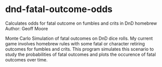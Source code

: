 # dnd-fatal-outcome-odds

Calculates odds for fatal outcome on fumbles and crits in DnD homebrew
Author: Geoff Moore

Monte Carlo Simulation of fatal outcomes on DnD dice rolls.
My current game involves homebrew rules with some fatal or character retiring
outcomes for fumbles and crits. This program simulates this scenario to study
the probabilities of fatal outcomes and plots the occurence
of fatal outcomes over time.
